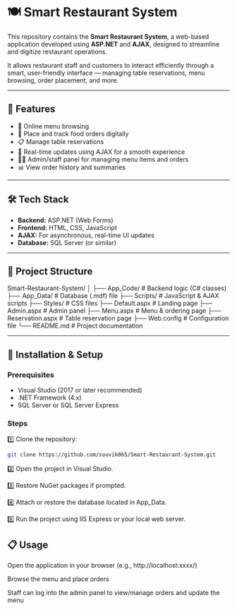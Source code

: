 
# 🍽️ Smart Restaurant System

This repository contains the **Smart Restaurant System**, a web-based application developed using **ASP.NET** and **AJAX**, designed to streamline and digitize restaurant operations.

It allows restaurant staff and customers to interact efficiently through a smart, user-friendly interface — managing table reservations, menu browsing, order placement, and more.

---

## 🚀 Features

- 📝 Online menu browsing
- 🍔 Place and track food orders digitally
- 📋 Manage table reservations
- 🔄 Real-time updates using AJAX for a smooth experience
- 👨‍🍳 Admin/staff panel for managing menu items and orders
- 📊 View order history and summaries

---

## 🛠️ Tech Stack

- **Backend:** ASP.NET (Web Forms)
- **Frontend:** HTML, CSS, JavaScript
- **AJAX:** For asynchronous, real-time UI updates
- **Database:** SQL Server (or similar)

---

## 📂 Project Structure

Smart-Restaurant-System/
│
├── App_Code/ # Backend logic (C# classes)
├── App_Data/ # Database (.mdf) file
├── Scripts/ # JavaScript & AJAX scripts
├── Styles/ # CSS files
├── Default.aspx # Landing page
├── Admin.aspx # Admin panel
├── Menu.aspx # Menu & ordering page
├── Reservation.aspx # Table reservation page
├── Web.config # Configuration file
└── README.md # Project documentation


---

## 🔧 Installation & Setup

### Prerequisites
- Visual Studio (2017 or later recommended)
- .NET Framework (4.x)
- SQL Server or SQL Server Express

### Steps
1️⃣ Clone the repository:
```bash
git clone https://github.com/souvik065/Smart-Restaurant-System.git
```

2️⃣ Open the project in Visual Studio.

3️⃣ Restore NuGet packages if prompted.

4️⃣ Attach or restore the database located in App_Data.

5️⃣ Run the project using IIS Express or your local web server.


## 📋 Usage
Open the application in your browser (e.g., http://localhost:xxxx/)

Browse the menu and place orders

Staff can log into the admin panel to view/manage orders and update the menu

